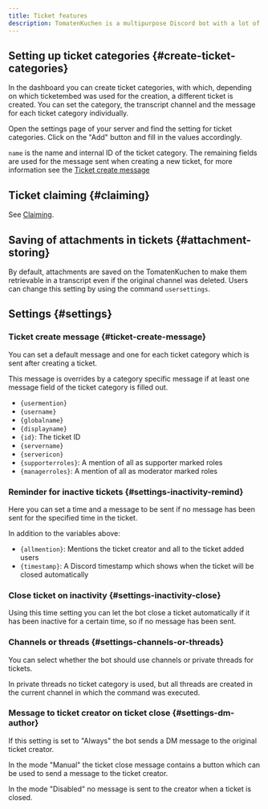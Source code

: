 ```yaml
---
title: Ticket features
description: TomatenKuchen is a multipurpose Discord bot with a lot of features. Explains the ticket system and the setup and settings of it.
---
```


## Setting up ticket categories {#create-ticket-categories}

In the dashboard you can create ticket categories, with which, depending on which ticketembed was used for the creation, a different ticket is created.
You can set the category, the transcript channel and the message for each ticket category individually.

Open the settings page of your server and find the setting for ticket categories. Click on the "Add" button and fill in the values accordingly.

`name` is the name and internal ID of the ticket category. The remaining fields are used for the message sent when creating a new ticket, for more information see the [Ticket create message](#ticket-create-message)

## Ticket claiming {#claiming}

See [Claiming](./claiming).

## Saving of attachments in tickets {#attachment-storing}

By default, attachments are saved on the TomatenKuchen to make them retrievable in a transcript even if the original channel was deleted.
Users can change this setting by using the command `usersettings`.

## Settings {#settings}

### Ticket create message {#ticket-create-message}

You can set a default message and one for each ticket category which is sent after creating a ticket.

This message is overrides by a category specific message if at least one message field of the ticket category is filled out.

- `{usermention}`
- `{username}`
- `{globalname}`
- `{displayname}`
- `{id}`: The ticket ID
- `{servername}`
- `{servericon}`
- `{supporterroles}`: A mention of all as supporter marked roles
- `{managerroles}`: A mention of all as moderator marked roles

### Reminder for inactive tickets {#settings-inactivity-remind}

Here you can set a time and a message to be sent if no message has been sent for the specified time in the ticket.

In addition to the variables above:

- `{allmention}`: Mentions the ticket creator and all to the ticket added users
- `{timestamp}`: A Discord timestamp which shows when the ticket will be closed automatically

### Close ticket on inactivity {#settings-inactivity-close}

Using this time setting you can let the bot close a ticket automatically if it has been inactive for a certain time, so if no message has been sent.

### Channels or threads {#settings-channels-or-threads}

You can select whether the bot should use channels or private threads for tickets.

In private threads no ticket category is used, but all threads are created in the current channel in which the command was executed.

### Message to ticket creator on ticket close {#settings-dm-author}

If this setting is set to "Always" the bot sends a DM message to the original ticket creator.

In the mode "Manual" the ticket close message contains a button which can be used to send a message to the ticket creator.

In the mode "Disabled" no message is sent to the creator when a ticket is closed.
